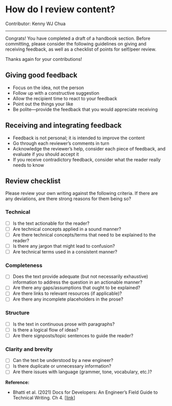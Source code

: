 # How do I review content?

Contributor: Kenny WJ Chua

---

Congrats! You have completed a draft of a handbook section. Before committing, please consider the following guidelines on giving and receiving feedback, as well as a checklist of points for self/peer review.

Thanks again for your contributions!

## Giving good feedback					
- Focus on the idea, not the person					
- Follow up with a constructive suggestion					
- Allow the recipient time to react to your feedback
- Point out the things your like
- Be polite—provide the feedback that you would appreciate receiving

## Receiving and integrating feedback
- Feedback is not personal; it is intended to improve the content
- Go through each reviewer’s comments in turn
- Acknowledge the reviewer’s help, consider each piece of feedback, and evaluate if you should accept it
- If you receive contradictory feedback, consider what the reader really needs to know

## Review checklist

Please review your own writing against the following criteria. If there are any deviations, are there strong reasons for them being so?

### Technical
- [ ] Is the text actionable for the reader?
- [ ] Are technical concepts applied in a sound manner?
- [ ] Are there technical concepts/terms that need to be explained to the reader?
- [ ] Is there any jargon that might lead to confusion?
- [ ] Are technical terms used in a consistent manner?

### Completeness
- [ ] Does the text provide adequate (but not necessarily exhaustive) information to address the question in an actionable manner?
- [ ] Are there any gaps/assumptions that ought to be explained?
- [ ] Are there links to relevant resources (if applicable)?
- [ ] Are there any incomplete placeholders in the prose?

### Structure
- [ ] Is the text in continuous prose with paragraphs?
- [ ] Is there a logical flow of ideas?
- [ ] Are there signposts/topic sentences to guide the reader?

### Clarity and brevity
- [ ] Can the text be understood by a new engineer?
- [ ] Is there duplicate or unnecessary information?
- [ ] Are there issues with language (grammer, tone, vocabulary, etc.)?

__Reference:__
- Bhatti et al. (2021) Docs for Developers: An Engineer’s Field Guide to Technical Writing. Ch 4. [[link](https://docsfordevelopers.com/)]